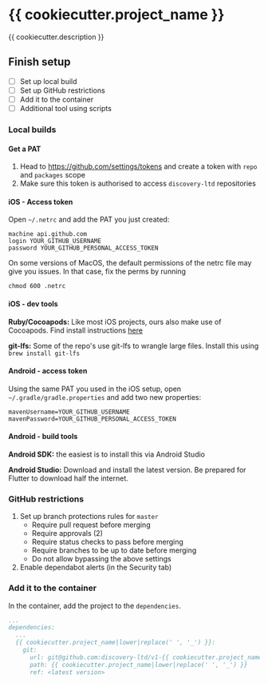 # {{ cookiecutter.project_name }}

{{ cookiecutter.description }}

## Finish setup

- [ ] Set up local build
- [ ] Set up GitHub restrictions
- [ ] Add it to the container
- [ ] Additional tool using scripts

### Local builds

#### Get a PAT

1. Head to https://github.com/settings/tokens and create a token with `repo` and `packages` scope
2. Make sure this token is authorised to access `discovery-ltd` repositories

#### iOS - Access token

Open `~/.netrc` and add the PAT you just created:

```
machine api.github.com
login YOUR_GITHUB_USERNAME
password YOUR_GITHUB_PERSONAL_ACCESS_TOKEN
```

On some versions of MacOS, the default permissions of the netrc file may give you issues. In that case, fix the perms by running

```
chmod 600 .netrc
```

#### iOS - dev tools

**Ruby/Cocoapods:** Like most iOS projects, ours also make use of Cocoapods. Find install instructions [here](https://guides.cocoapods.org/using/getting-started.html)

**git-lfs:** Some of the repo's use git-lfs to wrangle large files. Install this using `brew install git-lfs`


#### Android - access token

Using the same PAT you used in the iOS setup, open `~/.gradle/gradle.properties` and add two new properties:

```properties
mavenUsername=YOUR_GITHUB_USERNAME 
mavenPassword=YOUR_GITHUB_PERSONAL_ACCESS_TOKEN
```

#### Android - build tools

**Android SDK:** the easiest is to install this via Android Studio

**Android Studio:** Download and install the latest version. Be prepared for Flutter to download half the internet.


### GitHub restrictions

1. Set up branch protections rules for `master`
   - Require pull request before merging
   - Require approvals (2)
   - Require status checks to pass before merging
   - Require branches to be up to date before merging
   - Do not allow bypassing the above settings
2. Enable dependabot alerts (in the Security tab)


### Add it to the container

In the container, add the project to the `dependencies`.

```yaml
...
dependencies:
  ...
  {{ cookiecutter.project_name|lower|replace(' ', '_') }}:
    git:
      url: git@github.com:discovery-ltd/v1-{{ cookiecutter.project_name|lower|replace(' ', '-') }}-flutter.git
      path: {{ cookiecutter.project_name|lower|replace(' ', '_') }}
      ref: <latest version>
```
